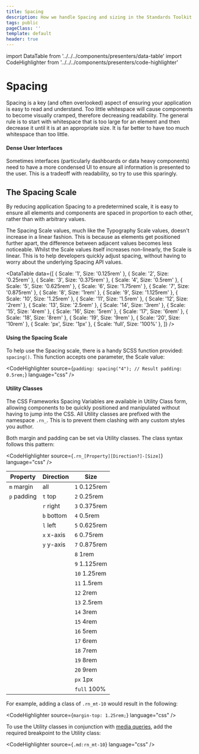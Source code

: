 ```yaml
---
title: Spacing
description: How we handle Spacing and sizing in the Standards Toolkit
tags: public
pageClass: ''
template: default
header: true
---
```


import DataTable from '../../../components/presenters/data-table'
import CodeHighlighter from '../../../components/presenters/code-highlighter'

# Spacing

Spacing is a key (and often overlooked) aspect of ensuring your application is easy to read and understand. Too little whitespace will cause components to become visually cramped, therefore decreasing readability. The general rule is to start with whitespace that is too large for an element and then decrease it until it is at an appropriate size. It is far better to have too much whitespace than too little.

#### Dense User Interfaces

Sometimes interfaces (particularly dashboards or data heavy components) need to have a more condensed UI to ensure all information is presented to the user. This is a tradeoff with readability, so try to use this sparingly.

## The Spacing Scale

By reducing application Spacing to a predetermined scale, it is easy to ensure all elements and components are spaced in proportion to each other, rather than with arbitrary values.

The Spacing Scale values, much like the Typography Scale values, doesn't increase in a linear fashion. This is because as elements get positioned further apart, the difference between adjacent values becomes less noticeable. Whilst the Scale values itself increases non-linearly, the Scale is linear. This is to help developers quickly adjust spacing, without having to worry about the underlying Spacing API values.

<DataTable data={[
  {
    Scale: '1',
    Size: '0.125rem'
  },
  {
    Scale: '2',
    Size: '0.25rem'
  },
  {
    Scale: '3',
    Size: '0.375rem'
  },
  {
    Scale: '4',
    Size: '0.5rem'
  },
  {
    Scale: '5',
    Size: '0.625rem'
  },
  {
    Scale: '6',
    Size: '1.75rem'
  },
  {
    Scale: '7',
    Size: '0.875rem'
  },
  {
    Scale: '8',
    Size: '1rem'
  },
  {
    Scale: '9',
    Size: '1.125rem'
  },
  {
    Scale: '10',
    Size: '1.25rem'
  },
  {
    Scale: '11',
    Size: '1.5rem'
  },
  {
    Scale: '12',
    Size: '2rem'
  },
  {
    Scale: '13',
    Size: '2.5rem'
  },
  {
    Scale: '14',
    Size: '3rem'
  },
  {
    Scale: '15',
    Size: '4rem'
  },
  {
    Scale: '16',
    Size: '5rem'
  },
  {
    Scale: '17',
    Size: '6rem'
  },
  {
    Scale: '18',
    Size: '8rem'
  },
  {
    Scale: '19',
    Size: '9rem'
  },
  {
    Scale: '20',
    Size: '10rem'
  },
  {
    Scale: 'px',
    Size: '1px'
  },
  {
    Scale: 'full',
    Size: '100%'
  },
]} />

#### Using the Spacing Scale

To help use the Spacing scale, there is a handy SCSS function provided: `spacing()`. This function accepts one parameter, the Scale value:

<CodeHighlighter 
source={`padding: spacing("4");
// Result
padding: 0.5rem;`} language="css"
/>

#### Utility Classes

The CSS Frameworks Spacing Variables are available in Utility Class form, allowing components to be quickly positioned and manipulated without having to jump into the CSS. All Utility classes are prefixed with the namespace `.rn_`. This is to prevent them clashing with any custom styles you author.

Both margin and padding can be set via Utility classes. The class syntax follows this pattern:

<CodeHighlighter 
source={`.rn_[Property][Direction?]-[Size]`} language="css"
/>

<div class="standard-table">

Property     | Direction  | Size
------------ | ---------- | -----------
`m` margin   | all        | `1` 0.125rem
`p` padding  | `t` top    | `2` 0.25rem
&nbsp;       | `r` right  | `3` 0.375rem
&nbsp;       | `b` bottom | `4` 0.5rem
&nbsp;       | `l` left   | `5` 0.625rem
&nbsp;       | `x` x-axis | `6` 0.75rem
&nbsp;       | `y` y-axis | `7` 0.875rem
&nbsp;       |            | `8` 1rem
&nbsp;       |            | `9` 1.125rem
&nbsp;       |            | `10` 1.25rem
&nbsp;       |            | `11` 1.5rem
&nbsp;       |            | `12` 2rem
&nbsp;       |            | `13` 2.5rem
&nbsp;       |            | `14` 3rem
&nbsp;       |            | `15` 4rem
&nbsp;       |            | `16` 5rem
&nbsp;       |            | `17` 6rem
&nbsp;       |            | `18` 7rem
&nbsp;       |            | `19` 8rem
&nbsp;       |            | `20` 9rem
&nbsp;       |            | `px` 1px
&nbsp;       |            | `full` 100%

</div>

For example, adding a class of `.rn_mt-10` would result in the following:

<CodeHighlighter 
source={`margin-top: 1.25rem;`} language="css"
/>


To use the Utility classes in conjunction with [media queries](/styles/breakpoints), add the required breakpoint to the Utility class:

<CodeHighlighter 
source={`.md:rn_mt-10`} language="css"
/>
